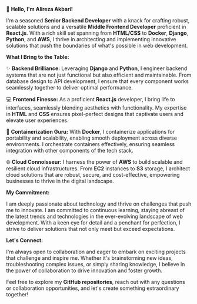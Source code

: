 
👋 **Hello, I'm Alireza Akbari!**

I'm a seasoned **Senior Backend Developer** with a knack for crafting robust, scalable solutions and a versatile **Middle Frontend Developer** proficient in **React.js**. With a rich skill set spanning from **HTML/CSS** to **Docker**, **Django**, **Python**, and **AWS**, I thrive in architecting and implementing innovative solutions that push the boundaries of what's possible in web development.

**What I Bring to the Table:**

✨ **Backend Brilliance:** Leveraging **Django** and **Python**, I engineer backend systems that are not just functional but also efficient and maintainable. From database design to API development, I ensure that every component works seamlessly together to deliver optimal performance.

💻 **Frontend Finesse:** As a proficient **React.js** developer, I bring life to interfaces, seamlessly blending aesthetics with functionality. My expertise in **HTML** and **CSS** ensures pixel-perfect designs that captivate users and elevate user experiences.

🐳 **Containerization Guru:** With **Docker**, I containerize applications for portability and scalability, enabling smooth deployment across diverse environments. I orchestrate containers effectively, ensuring seamless integration with other components of the tech stack.

🌐 **Cloud Connoisseur:** I harness the power of **AWS** to build scalable and resilient cloud infrastructures. From **EC2** instances to **S3** storage, I architect cloud solutions that are robust, secure, and cost-effective, empowering businesses to thrive in the digital landscape.

**My Commitment:**

I am deeply passionate about technology and thrive on challenges that push me to innovate. I am committed to continuous learning, staying abreast of the latest trends and technologies in the ever-evolving landscape of web development. With a keen eye for detail and a penchant for perfection, I strive to deliver solutions that not only meet but exceed expectations.

**Let's Connect:**

I'm always open to collaboration and eager to embark on exciting projects that challenge and inspire me. Whether it's brainstorming new ideas, troubleshooting complex issues, or simply sharing knowledge, I believe in the power of collaboration to drive innovation and foster growth.

Feel free to explore my **GitHub repositories**, reach out with any questions or collaboration opportunities, and let's create something extraordinary together!

